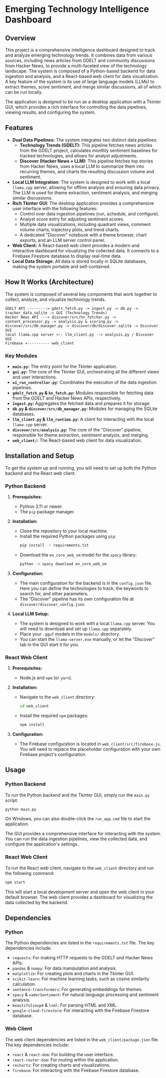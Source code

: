 # Emerging Technology Intelligence Dashboard

## Overview

This project is a comprehensive intelligence dashboard designed to track and analyze emerging technology trends. It combines data from various sources, including news articles from GDELT and community discussions from Hacker News, to provide a multi-faceted view of the technology landscape. The system is composed of a Python-based backend for data ingestion and analysis, and a React-based web client for data visualization. A key feature of the system is its use of large language models (LLMs) to extract themes, score sentiment, and merge similar discussions, all of which can be run locally.

The application is designed to be run as a desktop application with a Tkinter GUI, which provides a rich interface for controlling the data pipelines, viewing results, and configuring the system.

## Features

*   **Dual Data Pipelines:** The system integrates two distinct data pipelines:
    *   **Technology Trends (GDELT):** This pipeline fetches news articles from the GDELT project, calculates monthly sentiment baselines for tracked technologies, and allows for analyst adjustments.
    *   **Discover (Hacker News + LLM):** This pipeline fetches top stories from Hacker News, uses a local LLM to summarize them into recurring themes, and charts the resulting discussion volume and sentiment.
*   **Local LLM Integration:** The system is designed to work with a local `llama.cpp` server, allowing for offline analysis and ensuring data privacy. The LLM is used for theme extraction, sentiment analysis, and merging similar discussions.
*   **Rich Tkinter GUI:** The desktop application provides a comprehensive user interface with the following features:
    *   Control over data ingestion pipelines (run, schedule, and configure).
    *   Analyst score entry for adjusting sentiment scores.
    *   Multiple data visualizations, including quadrant views, comment volume charts, trajectory plots, and trend charts.
    *   A dedicated "Discover" notebook with a theme browser, chart exports, and an LLM server control panel.
*   **Web Client:** A React-based web client provides a modern and interactive dashboard for visualizing the collected data. It connects to a Firebase Firestore database to display real-time data.
*   **Local Data Storage:** All data is stored locally in SQLite databases, making the system portable and self-contained.

## How It Works (Architecture)

The system is composed of several key components that work together to collect, analyze, and visualize technology trends.

```
GDELT API ---------> gdelt_fetch.py -> ingest.py -> db.py -> tracker_data.sqlite -> GUI (Technology Trends)
Hacker News API ---> discover/src/hn_fetcher.py -> content_processor.py -> analysis.py & scoring.py -> discover/src/db_manager.py -> discover/db/discover.sqlite -> Discover GUI
local llama.cpp server <-- llm_client.py --> analysis.py / Discover GUI
Firebase <---------- web_client
```

### Key Modules

*   **`main.py`:** The entry point for the Tkinter application.
*   **`gui.py`:** The core of the Tkinter GUI, orchestrating all the different views and user interactions.
*   **`ui_run_controller.py`:** Coordinates the execution of the data ingestion pipelines.
*   **`gdelt_fetch.py` & `hn_fetch.py`:** Modules responsible for fetching data from the GDELT and Hacker News APIs, respectively.
*   **`ingest.py`:** Aggregates the fetched data and prepares it for storage.
*   **`db.py` & `discover/src/db_manager.py`:** Modules for managing the SQLite databases.
*   **`llm_client.py` & `llm_runtime.py`:** A client for interacting with the local `llama.cpp` server.
*   **`discover/src/analysis.py`:** The core of the "Discover" pipeline, responsible for theme extraction, sentiment analysis, and merging.
*   **`web_client/`:** The React-based web client for data visualization.

## Installation and Setup

To get the system up and running, you will need to set up both the Python backend and the React web client.

### Python Backend

1.  **Prerequisites:**
    *   Python 3.11 or newer.
    *   The `pip` package manager.

2.  **Installation:**
    *   Clone the repository to your local machine.
    *   Install the required Python packages using `pip`:
        ```bash
        pip install -r requirements.txt
        ```
    *   Download the `en_core_web_sm` model for the `spacy` library:
        ```bash
        python -m spacy download en_core_web_sm
        ```

3.  **Configuration:**
    *   The main configuration for the backend is in the `config.json` file. Here you can define the technologies to track, the keywords to search for, and other parameters.
    *   The "Discover" pipeline has its own configuration file at `discover/discover_config.json`.

4.  **Local LLM Setup:**
    *   The system is designed to work with a local `llama.cpp` server. You will need to download and set up `llama.cpp` separately.
    *   Place your `.gguf` models in the `models/` directory.
    *   You can start the `llama-server.exe` manually, or let the "Discover" tab in the GUI start it for you.

### React Web Client

1.  **Prerequisites:**
    *   Node.js and `npm` (or `yarn`).

2.  **Installation:**
    *   Navigate to the `web_client` directory:
        ```bash
        cd web_client
        ```
    *   Install the required `npm` packages:
        ```bash
        npm install
        ```

3.  **Configuration:**
    *   The Firebase configuration is located in `web_client/src/firebase.js`. You will need to replace the placeholder configuration with your own Firebase project's configuration.

## Usage

### Python Backend

To run the Python backend and the Tkinter GUI, simply run the `main.py` script:

```bash
python main.py
```

On Windows, you can also double-click the `run_app.cmd` file to start the application.

The GUI provides a comprehensive interface for interacting with the system. You can run the data ingestion pipelines, view the collected data, and configure the application's settings.

### React Web Client

To run the React web client, navigate to the `web_client` directory and run the following command:

```bash
npm start
```

This will start a local development server and open the web client in your default browser. The web client provides a dashboard for visualizing the data collected by the backend.

## Dependencies

### Python

The Python dependencies are listed in the `requirements.txt` file. The key dependencies include:

*   `requests`: For making HTTP requests to the GDELT and Hacker News APIs.
*   `pandas` & `numpy`: For data manipulation and analysis.
*   `matplotlib`: For creating plots and charts in the Tkinter GUI.
*   `scikit-learn`: For machine learning tasks, such as cosine similarity calculation.
*   `sentence-transformers`: For generating embeddings for themes.
*   `spacy` & `vaderSentiment`: For natural language processing and sentiment analysis.
*   `beautifulsoup4` & `lxml`: For parsing HTML and XML.
*   `google-cloud-firestore`: For interacting with the Firebase Firestore database.

### Web Client

The web client dependencies are listed in the `web_client/package.json` file. The key dependencies include:

*   `react` & `react-dom`: For building the user interface.
*   `react-router-dom`: For routing within the application.
*   `recharts`: For creating charts and visualizations.
*   `firebase`: For interacting with the Firebase Firestore database.